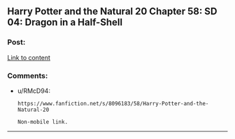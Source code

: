 ## Harry Potter and the Natural 20 Chapter 58: SD 04: Dragon in a Half-Shell

### Post:

[Link to content]()

### Comments:

- u/RMcD94:
  ```
  https://www.fanfiction.net/s/8096183/58/Harry-Potter-and-the-Natural-20

  Non-mobile link.
  ```

---

